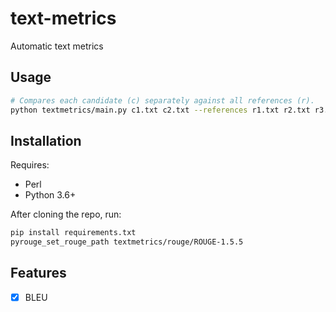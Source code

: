 # text-metrics
Automatic text metrics

## Usage

```bash
# Compares each candidate (c) separately against all references (r).
python textmetrics/main.py c1.txt c2.txt --references r1.txt r2.txt r3.txt
```

## Installation

Requires:
- Perl
- Python 3.6+

After cloning the repo, run:

```bash
pip install requirements.txt
pyrouge_set_rouge_path textmetrics/rouge/ROUGE-1.5.5
```

## Features

- [x] BLEU
